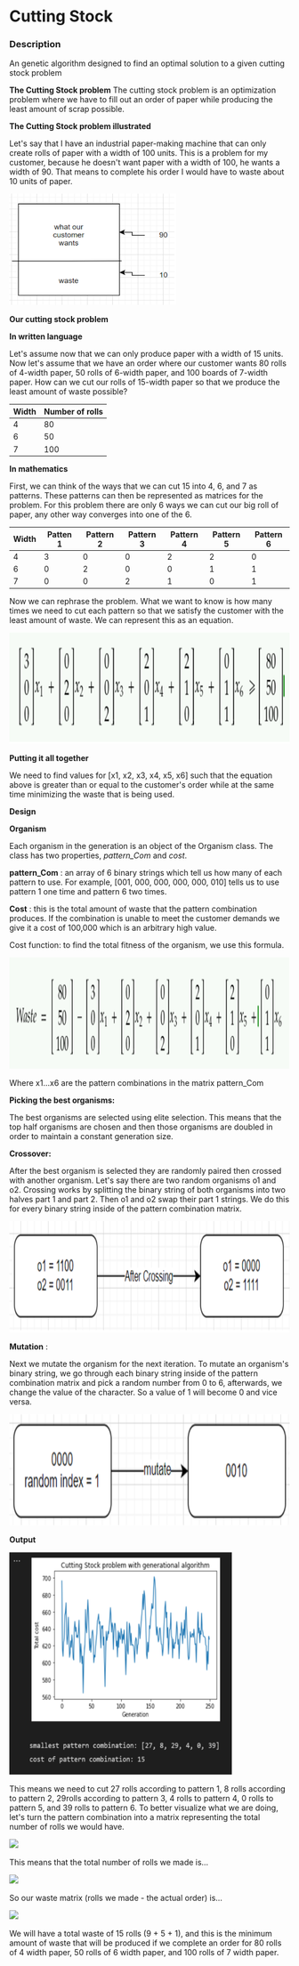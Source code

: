 # Cutting Stock

### Description
An genetic algorithm designed to find an optimal solution to a given cutting stock problem

**The Cutting Stock problem**
The cutting stock problem is an optimization problem where we have to fill out an order of paper while producing the least amount of scrap possible.

**The Cutting Stock problem illustrated**

Let's say that I have an industrial paper-making machine that can only create rolls of paper with a width of 100 units. This is a problem for my customer, because he doesn't want paper with a width of 100, he wants a width of 90. That means to complete his order I would have to waste about 10 units of paper.

<img src="CuttingStockPictures/cs1.png" width="300" height="200">

**Our cutting stock problem**

**In written language**

Let&#39;s assume now that we can only produce paper with a width of 15 units. Now let&#39;s assume that we have an order where our customer wants 80 rolls of 4-width paper, 50 rolls of 6-width paper, and 100 boards of 7-width paper. How can we cut our rolls of 15-width paper so that we produce the least amount of waste possible?

| Width | Number of rolls |
| --- | --- |
| 4 | 80 |
| 6 | 50 |
| 7 | 100 |

**In mathematics**

First, we can think of the ways that we can cut 15 into 4, 6, and 7 as patterns. These patterns can then be represented as matrices for the problem. For this problem there are only 6 ways we can cut our big roll of paper, any other way converges into one of the 6.

| Width | Patten 1 | Pattern 2 | Pattern 3 | Pattern 4 | Pattern 5 | Pattern 6 |
| --- | --- | --- | --- | --- | --- | --- |
| 4 | 3 | 0 | 0 | 2 | 2 | 0 |
| 6 | 0 | 2 | 0 | 0 | 1 | 1 |
| 7 | 0 | 0 | 2 | 1 | 0 | 1 |

Now we can rephrase the problem. What we want to know is how many times we need to cut each pattern so that we satisfy the customer with the least amount of waste. We can represent this as an equation.

<img src="CuttingStockPictures/cs2.png" width="800" height="200">

**Putting it all together**

We need to find values for [x1, x2, x3, x4, x5, x6] such that the equation above is greater than or equal to the customer&#39;s order while at the same time minimizing the waste that is being used.

**Design**

**Organism**

Each organism in the generation is an object of the Organism class. The class has two properties, _pattern_Com_ and _cost_.

**pattern_Com** : an array of 6 binary strings which tell us how many of each pattern to use. For example, [001, 000, 000, 000, 000, 010] tells us to use pattern 1 one time and pattern 6 two times.

**Cost** : this is the total amount of waste that the pattern combination produces. If the combination is unable to meet the customer demands we give it a cost of 100,000 which is an arbitrary high value.

Cost function: to find the total fitness of the organism, we use this formula.

<img src="CuttingStockPictures/cs4.png" width="800" height="200">

Where x1...x6 are the pattern combinations in the matrix pattern_Com

**Picking the best organisms:**

The best organisms are selected using elite selection. This means that the top half organisms are chosen and then those organisms are doubled in order to maintain a constant generation size.

**Crossover:**

After the best organism is selected they are randomly paired then crossed with another organism. Let&#39;s say there are two random organisms o1 and o2. Crossing works by splitting the binary string of both organisms into two halves part 1 and part 2. Then o1 and o2 swap their part 1 strings. We do this for every binary string inside of the pattern combination matrix.

<img src="CuttingStockPictures/cs5.png" width="800" height="200">

**Mutation** :

Next we mutate the organism for the next iteration. To mutate an organism&#39;s binary string, we go through each binary string inside of the pattern combination matrix and pick a random number from 0 to 6, afterwards, we change the value of the character. So a value of 1 will become 0 and vice versa.

<img src="CuttingStockPictures/cs6.png" width="800" height="200">


**Output**

<img src="CuttingStockPictures/cs7.png" width="400" height="400">

This means we need to cut 27 rolls according to pattern 1, 8 rolls according to pattern 2, 29rolls according to pattern 3, 4 rolls to pattern 4, 0 rolls to pattern 5, and 39 rolls to pattern 6. To better visualize what we are doing, let&#39;s turn the pattern combination into a matrix representing the total number of rolls we would have.

![](RackMultipart20220220-4-1c5p7wc_html_86d7deab580e4d63.png)

This means that the total number of rolls we made is…

![](RackMultipart20220220-4-1c5p7wc_html_7141ec9b21486160.png)

So our waste matrix (rolls we made - the actual order) is…

![](RackMultipart20220220-4-1c5p7wc_html_315a0696fbc4bd96.png)

We will have a total waste of 15 rolls (9 + 5 + 1), and this is the minimum amount of waste that will be produced if we complete an order for 80 rolls of 4 width paper, 50 rolls of 6 width paper, and 100 rolls of 7 width paper.
